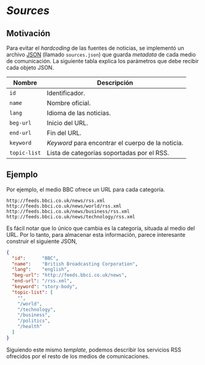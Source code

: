 
# *Sources*

## Motivación

Para evitar el *hardcoding* de las fuentes de noticias, se implementó un archivo [JSON] (llamado `sources.json`) que guarda *metadata* de cada medio de comunicación. La siguiente tabla explica los parámetros que debe recibir cada objeto JSON.

| Nombre       | Descripción                                       |
| ------------ | ------------------------------------------------- |
| `id`         | Identificador.                                    |
| `name`       | Nombre oficial.                                   |
| `lang`       | Idioma de las noticias.                           |
| `beg-url`    | Inicio del URL.                                   |
| `end-url`    | Fin del URL.                                      |
| `keyword`    | *Keyword* para encontrar el cuerpo de la noticia. |
| `topic-list` | Lista de categorías soportadas por el RSS.        |

## Ejemplo

Por ejemplo, el medio BBC ofrece un URL para cada categoría.

`http://feeds.bbci.co.uk/news/rss.xml`<br>
`http://feeds.bbci.co.uk/news/world/rss.xml`<br>
`http://feeds.bbci.co.uk/news/business/rss.xml`<br>
`http://feeds.bbci.co.uk/news/technology/rss.xml`

Es fácil notar que lo único que cambia es la categoría, situada al medio del URL. Por lo tanto, para almacenar esta información, parece interesante construir el siguiente JSON,

```json
{
  "id":      "BBC",
  "name":    "British Broadcasting Corporation",
  "lang":    "english",
  "beg-url": "http://feeds.bbci.co.uk/news",
  "end-url": "/rss.xml",
  "keyword": "story-body",
  "topic-list": [
    "",
    "/world",
    "/technology",
    "/business",
    "/politics",
    "/health"
  ]
}
```

Siguiendo este mismo *template*, podemos describir los servicios RSS ofrecidos por el resto de los medios de comunicaciones.

[json]: https://en.wikipedia.org/wiki/JSON
